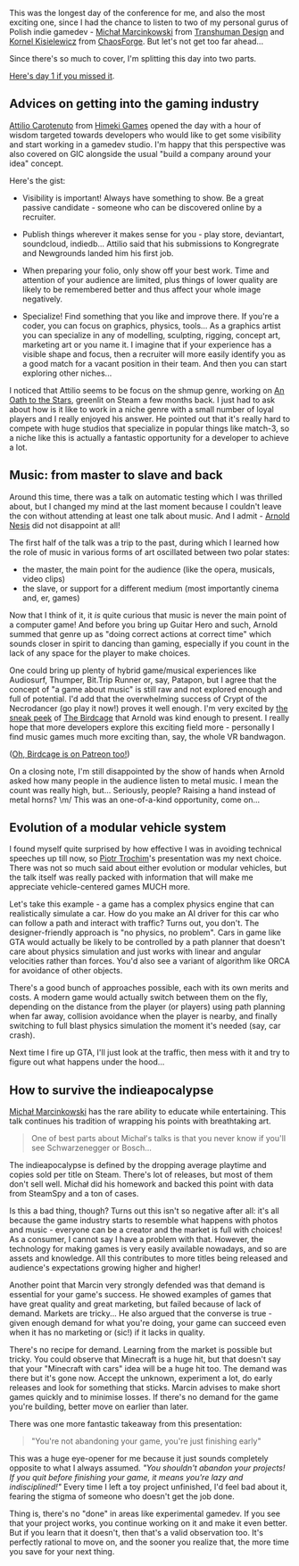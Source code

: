 <!--
.. title: GIC 2016, Poznań - day two
.. slug: gic-2016-day-2
.. date: 2016-11-02 18:30:00 UTC
.. tags:
.. category: gaming
.. link:
.. description:
.. type: text
-->

This was the longest day of the conference for me, and also the most exciting one, since I had the chance to listen to two of my personal gurus of Polish indie gamedev - [Michał Marcinkowski][mm] from [Transhuman Design][thd] and [Kornel Kisielewicz][kornel] from [ChaosForge][chaosforge]. But let's not get too far ahead...

Since there's so much to cover, I'm splitting this day into two parts.

<!--more-->

[Here's day 1 if you missed it][part1].

## Advices on getting into the gaming industry

[Attilio Carotenuto][attilio] from [Himeki Games][himeki] opened the day with a hour of wisdom targeted towards developers who would like to get some visibility and start working in a gamedev studio. I'm happy that this perspective was also covered on GIC alongside the usual "build a company around your idea" concept.

Here's the gist:

- Visibility is important! Always have something to show. Be a great passive candidate - someone who can be discovered online by a recruiter.

- Publish things wherever it makes sense for you - play store, deviantart, soundcloud, indiedb... Attilio said that his submissions to Kongregrate and Newgrounds landed him his first job.

- When preparing your folio, only show off your best work. Time and attention of your audience are limited, plus things of lower quality are likely to be remembered better and thus affect your whole image negatively.

- Specialize! Find something that you like and improve there. If you're a coder, you can focus on graphics, physics, tools... As a graphics artist you can specialize in any of modelling, sculpting, rigging, concept art, marketing art or you name it. I imagine that if your experience has a visible shape and focus, then a recruiter will more easily identify you as a good match for a vacant position in their team. And then you can start exploring other niches...

I noticed that Attilio seems to be focus on the shmup genre, working on [An Oath to the Stars][oath], greenlit on Steam a few months back. I just had to ask about how is it like to work in a niche genre with a small number of loyal players and I really enjoyed his answer. He pointed out that it's really hard to compete with huge studios that specialize in popular things like match-3, so a niche like this is actually a fantastic opportunity for a developer to achieve a lot.

## Music: from master to slave and back

Around this time, there was a talk on automatic testing which I was thrilled about, but I changed my mind at the last moment because I couldn't leave the con without attending at least one talk about music. And I admit - [Arnold Nesis][arnold] did not disappoint at all!

The first half of the talk was a trip to the past, during which I learned how the role of music in various forms of art oscillated between two polar states:

- the master, the main point for the audience (like the opera, musicals, video clips)
- the slave, or support for a different medium (most importantly cinema and, er, games)

Now that I think of it, it *is* quite curious that music is never the main point of a computer game! And before you bring up Guitar Hero and such, Arnold summed that genre up as "doing correct actions at correct time" which sounds closer in spirit to dancing than gaming, especially if you count in the lack of any space for the player to make choices.

One could bring up plenty of hybrid game/musical experiences like Audiosurf, Thumper, Bit.Trip Runner or, say, Patapon, but I agree that the concept of "a game about music" is still raw and not explored enough and full of potential. I'd add that the overwhelming success of Crypt of the Necrodancer (go play it now!) proves it well enough. I'm very excited by [the sneak peek][birdcage-vid] of [The Birdcage][birdcage] that Arnold was kind enough to present. I really hope that more developers explore this exciting field more - personally I find music games much more exciting than, say, the whole VR bandwagon.

([Oh, Birdcage is on Patreon too!][birdcage-patreon])

On a closing note, I'm still disappointed by the show of hands when Arnold asked how many people in the audience listen to metal music. I mean the count was really high, but... Seriously, people? Raising a hand instead of metal horns? \m/ This was an one-of-a-kind opportunity, come on...

## Evolution of a modular vehicle system

I found myself quite surprised by how effective I was in avoiding technical speeches up till now, so [Piotr Trochim][piotr]'s presentation was my next choice. There was not so much said about either evolution or modular vehicles, but the talk itself was really packed with information that will make me appreciate vehicle-centered games MUCH more.

Let's take this example - a game has a complex physics engine that can realistically simulate a car. How do you make an AI driver for this car who can follow a path and interact with traffic? Turns out, you don't. The designer-friendly approach is "no physics, no problem". Cars in game like GTA would actually be likely to be controlled by a path planner that doesn't care about physics simulation and just works with linear and angular velocities rather than forces. You'd also see a variant of algorithm like ORCA for avoidance of other objects.

There's a good bunch of approaches possible, each with its own merits and costs. A modern game would actually switch between them on the fly, depending on the distance from the player (or players) using path planning when far away, collision avoidance when the player is nearby, and finally switching to full blast physics simulation the moment it's needed (say, car crash).

Next time I fire up GTA, I'll just look at the traffic, then mess with it and try to figure out what happens under the hood...

## How to survive the indieapocalypse

[Michał Marcinkowski][mm] has the rare ability to educate while entertaining. This talk continues his tradition of wrapping his points with breathtaking art.

> One of best parts about Michał's talks is that you never know if you'll see Schwarzenegger or Bosch...

The indieapocalypse is defined by the dropping average playtime and copies sold per title on Steam. There's lot of releases, but most of them don't sell well. Michał did his homework and backed this point with data from SteamSpy and a ton of cases.

Is this a bad thing, though? Turns out this isn't so negative after all: it's all because the game industry starts to resemble what happens with photos and music - everyone can be a creator and the market is full with choices! As a consumer, I cannot say I have a problem with that. However, the technology for making games is very easily available nowadays, and so are assets and knowledge. All this contributes to more titles being released and audience's expectations growing higher and higher!

Another point that Marcin very strongly defended was that demand is essential for your game's success. He showed examples of games that have great quality and great marketing, but failed because of lack of demand. Markets are tricky... He also argued that the converse is true - given enough demand for what you're doing, your game can succeed even when it has no marketing or (sic!) if it lacks in quality.

There's no recipe for demand. Learning from the market is possible but tricky. You could observe that Minecraft is a huge hit, but that doesn't say that your "Minecraft with cars" idea will be a huge hit too. The demand was there but it's gone now. Accept the unknown, experiment a lot, do early releases and look for something that sticks. Marcin advises to make short games quickly and to minimise losses. If there's no demand for the game you're building, better move on earlier than later.

There was one more fantastic takeaway from this presentation:

> "You're not abandoning your game, you're just finishing early"

This was a huge eye-opener for me because it just sounds completely opposite to what I always assumed. *"You shouldn't abandon your projects! If you quit before finishing your game, it means you're lazy and indisciplined!"* Every time I left a toy project unfinished, I'd feel bad about it, fearing the stigma of someone who doesn't get the job done.

Thing is, there's no "done" in areas like experimental gamedev. If you see that your project works, you continue working on it and make it even better. But if you learn that it doesn't, then that's a valid observation too. It's perfectly rational to move on, and the sooner you realize that, the more time you save for your next thing.

[part1]: /posts/gic-2016-day-1/

[attilio]: https://twitter.com/attiliohimeki
[himeki]: http://www.himekigames.com/
[oath]: https://steamcommunity.com/sharedfiles/filedetails/?id=631521991
[arnold]: https://twitter.com/arnoldnesis
[birdcage]: http://steamcommunity.com/sharedfiles/filedetails/?id=485411941
[birdcage-vid]: https://www.youtube.com/watch?v=EH7RS3ze4JM
[birdcage-patreon]: https://www.patreon.com/TheBirdcage
[piotr]: https://twitter.com/piotrtrochim
[mm]: https://twitter.com/twitmm
[thd]: https://thd.vg/
[kornel]: https://twitter.com/epyoncf
[chaosforge]: https://chaosforge.org/